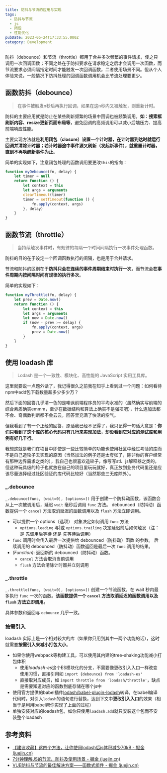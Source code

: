 ```yaml
---
title: 防抖与节流的应用与实现
tags:
  - 防抖与节流
  - js
  - 闭包
  - 性能优化
pubDate: 2023-05-24T17:33:55.000Z
category: Development
---
```


防抖（debounce）和节流（throttle）都用于合并多次频繁的事件请求，使之只调用一次回调函数；不同之处在于防抖要求在请求稳定之后才会调用一次函数，而节流要求必须间隔指定时间才能触发一次回调函数，二者使用场景不同。但从个人体验来说，一般情况下防抖处理的回调函数调用机会比节流处理要更少。

<!--more-->

## 函数防抖（debounce）

> 在事件被触发n秒后再执行回调，如果在这n秒内又被触发，则重新计时。

防抖的主要应用就是防止在某些刷新频繁的场景中回调也被频繁调用，**如：搜索框刷新内容、resize更新页面布局等**，避免回调的高频调用可以减小后端压力、提高前端响应性能。

主要实现方法就是**利用闭包（closure）设置一个计时器，在计时器到达时就运行回调并清除计时器；若计时器途中事件源又刷新（发起新事件），就重置计时器，直到不再唤醒新事件为止**。

简单的实现如下，注意闭包处理的函数调用要更改`this`的指向：

```javascript
function myDebounce(fn, delay) {
	let timer = null
	return function () {
		let context = this
		let args = arguments
		clearTimeout(timer)
		timer = setTimeout(function () {
			fn.apply(context, args)
		}, delay)
	}
}
```

## 函数节流（throttle）

> 当持续触发事件时，有规律的每隔一个时间间隔执行一次事件处理函数。

防抖的目的在于设定一个回调函数执行的间隔，也是用于合并请求。

节流和防抖的区别在于**防抖只会在连续的事件周期结束时执行一次**，而节流会**在事件周期内按间隔时间有规律的执行多次**。

简单的实现如下：

```javascript
function myThrottle(fn, delay) {
	let prev = Date.now()
	return function () {
		let context = this
		let args = arguments
		let now = Date.now()
		if (now - prev >= delay) {
			fn.apply(context, args)
			prev = Date.now()
		}
	}
}
```

## 使用 loadash 库

> Lodash 是一个一致性、模块化、高性能的 JavaScript 实用工具库。

这里就要说一点题外话了，我记得很久之前我在知乎上看到过一个问题：如何看待npm中add包下载数量超多少多少万？

然后下面的回答几乎清一色的是嘲讽前端程序员的平均水准的（虽然确实写前端的综合素质确实emmm，至少在数据结构和算法上确实不是强项吧），什么连加法都不会、奇偶数判断都不会云云，回答里充满了快活的空气。

但我看到了有一个正经的回答，原话我已经不记得了，我只记得一句话大意是：**你们只看到了这个库的核心代码只有几行来实现加法，却没看到它对应的测试库和用例有好几千行**。

我想这就是我们在项目中即使是一些比较简单的功能也使用社区中经过考验的库而不是自己造轮子去实现的原因（当然加法的例子还是太夸张了，除非你的客户经常有那种边界需求之类的），我自己也很喜欢造轮子，像写写stl、js解释器之类的，但这种玩具级的轮子也就放在自己的项目里玩玩就好，真正放到业务代码里还是应该尽量选择经过社区验证的库代码比较好（当然那些三无库除外）。

### \_.debounce

`_.debounce(func, [wait=0], [options=])` 用于创建一个防抖动函数，该函数会从上一次被调用后，延迟 `wait` 毫秒后调用 `func` 方法。 debounced（防抖动）函数提供一个 `cancel` 方法取消延迟的函数调用以及 `flush` 方法立即调用。

- 可以提供一个 options（选项） 对象决定如何调用 `func` 方法
  - `options.leading` 与|或 `options.trailing` 决定延迟前后如何触发（注：是 先调用后等待 还是 先等待后调用）
- `func` 调用时会传入最后一次提供给 debounced（防抖动）函数 的参数。 后续调用的 debounced（防抖动）函数返回是最后一次 `func` 调用的结果。
- _(Function)_: 返回新的 debounced（防抖动）函数。
  - `cancel` 方法会取消当前调用
  - `flush` 方法会清除计时器并立刻调用

### \_.throttle

`_.throttle(func, [wait=0], [options=])` 创建一个节流函数，在 wait 秒内最多执行 `func` 一次的函数。**该函数提供一个 `cancel` 方法取消延迟的函数调用以及 `flush` 方法立即调用。**

具体参数和返回与 `debounce` 几乎一致。

### 按需引入

loadash 实际上是一个相对较大的库（如果你只用到其中一两个功能的话），这时就需要**按需引入来减小打包大小**。

- 如果你使用webpack等构建工具，可以使用其内建的tree-shaking功能减小打包体积
  - 使用*loadash-es*这个ES模块化的分支，不需要像更改引入入口一样改变使用习惯，直接引用如 `import {debounce} from 'loadash-es'`
  - 直接取对应成员，如 `import throttle from 'loadash/throttle'`，缺点是需要知道对应的函数到底存储在哪个js中
- 使用官方提供的babel插件[lodash/babel-plugin-lodash](https://github.com/lodash/babel-plugin-lodash)转译，在babel编译代码时，对引入`lodash`的语句进行替换，达到下文中**更改引入入口**的效果（相当于是利用babel帮你实现了上面的过程）
- 单独安装对应的loadash包，如你只使用`loadash.add`就只安装这个包而不安装整个loadash

## 参考资料

- [【建议收藏】这四个方法，让你使用lodash后js体积减少70kB - 掘金 (juejin.cn)](https://juejin.cn/post/7069218262634102798)
- [7分钟理解JS的节流、防抖及使用场景 - 掘金 (juejin.cn)](https://juejin.cn/post/6844903669389885453)
- [VUE防抖与节流的最佳解决方案——函数式组件 - 掘金 (juejin.cn)](https://juejin.cn/post/6844903848230780941)
